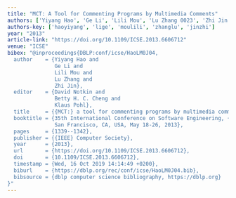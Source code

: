 ```yaml
---
title: "MCT: A Tool for Commenting Programs by Multimedia Comments"
authors: ['Yiyang Hao', 'Ge Li', 'Lili Mou', 'Lu Zhang 0023', 'Zhi Jin']
authors-key: ['haoyiyang', 'lige', 'moulili', 'zhanglu', 'jinzhi']
year: "2013"
article-link: "https://doi.org/10.1109/ICSE.2013.6606712"
venue: "ICSE"
bibex: "@inproceedings{DBLP:conf/icse/HaoLM0J04,
  author    = {Yiyang Hao and
               Ge Li and
               Lili Mou and
               Lu Zhang and
               Zhi Jin},
  editor    = {David Notkin and
               Betty H. C. Cheng and
               Klaus Pohl},
  title     = {{MCT:} a tool for commenting programs by multimedia comments},
  booktitle = {35th International Conference on Software Engineering, {ICSE} '13,
               San Francisco, CA, USA, May 18-26, 2013},
  pages     = {1339--1342},
  publisher = {{IEEE} Computer Society},
  year      = {2013},
  url       = {https://doi.org/10.1109/ICSE.2013.6606712},
  doi       = {10.1109/ICSE.2013.6606712},
  timestamp = {Wed, 16 Oct 2019 14:14:49 +0200},
  biburl    = {https://dblp.org/rec/conf/icse/HaoLM0J04.bib},
  bibsource = {dblp computer science bibliography, https://dblp.org}
}"
---
```

